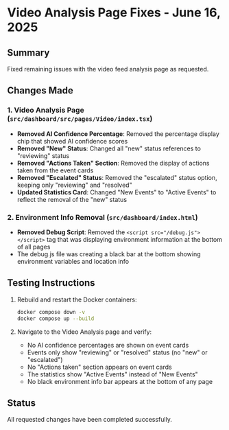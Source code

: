 # Video Analysis Page Fixes - June 16, 2025

## Summary
Fixed remaining issues with the video feed analysis page as requested.

## Changes Made

### 1. Video Analysis Page (`src/dashboard/src/pages/Video/index.tsx`)
- **Removed AI Confidence Percentage**: Removed the percentage display chip that showed AI confidence scores
- **Removed "New" Status**: Changed all "new" status references to "reviewing" status
- **Removed "Actions Taken" Section**: Removed the display of actions taken from the event cards
- **Removed "Escalated" Status**: Removed the "escalated" status option, keeping only "reviewing" and "resolved"
- **Updated Statistics Card**: Changed "New Events" to "Active Events" to reflect the removal of the "new" status

### 2. Environment Info Removal (`src/dashboard/index.html`)
- **Removed Debug Script**: Removed the `<script src="/debug.js"></script>` tag that was displaying environment information at the bottom of all pages
- The debug.js file was creating a black bar at the bottom showing environment variables and location info

## Testing Instructions

1. Rebuild and restart the Docker containers:
   ```bash
   docker compose down -v
   docker compose up --build
   ```

2. Navigate to the Video Analysis page and verify:
   - No AI confidence percentages are shown on event cards
   - Events only show "reviewing" or "resolved" status (no "new" or "escalated")
   - No "Actions taken" section appears on event cards
   - The statistics show "Active Events" instead of "New Events"
   - No black environment info bar appears at the bottom of any page

## Status
All requested changes have been completed successfully.
